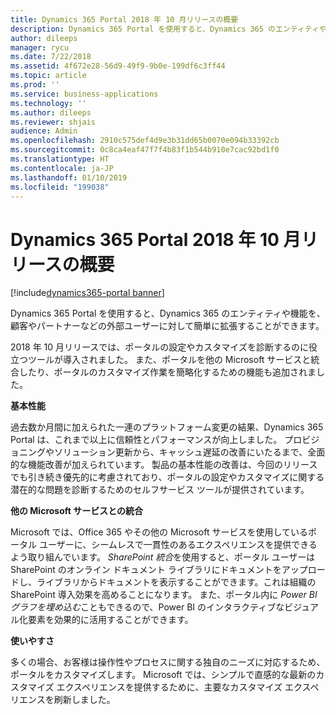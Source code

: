 ```yaml
---
title: Dynamics 365 Portal 2018 年 10 月リリースの概要
description: Dynamics 365 Portal を使用すると、Dynamics 365 のエンティティや機能を、顧客やパートナーなどの外部ユーザーに対して簡単に拡張することができます。
author: dileeps
manager: rycu
ms.date: 7/22/2018
ms.assetid: 4f672e28-56d9-49f9-9b0e-199df6c3ff44
ms.topic: article
ms.prod: ''
ms.service: business-applications
ms.technology: ''
ms.author: dileeps
ms.reviewer: shjais
audience: Admin
ms.openlocfilehash: 2910c575def4d9e3b31dd65b0070e094b33392cb
ms.sourcegitcommit: 0c8ca4eaf47f7f4b83f1b544b910e7cac92bd1f0
ms.translationtype: HT
ms.contentlocale: ja-JP
ms.lasthandoff: 01/10/2019
ms.locfileid: "199038"
---
```

#  <a name="overview-of-dynamics-365-portal-october-18-release"></a>Dynamics 365 Portal 2018 年 10 月リリースの概要

[!include[dynamics365-portal banner](../../includes/dynamics365-portal.md)]



Dynamics 365 Portal を使用すると、Dynamics 365 のエンティティや機能を、顧客やパートナーなどの外部ユーザーに対して簡単に拡張することができます。 

2018 年 10 月リリースでは、ポータルの設定やカスタマイズを診断するのに役立つツールが導入されました。 また、ポータルを他の Microsoft サービスと統合したり、ポータルのカスタマイズ作業を簡略化するための機能も追加されました。

**基本性能**

過去数か月間に加えられた一連のプラットフォーム変更の結果、Dynamics 365 Portal は、これまで以上に信頼性とパフォーマンスが向上しました。 プロビジョニングやソリューション更新から、キャッシュ遅延の改善にいたるまで、全面的な機能改善が加えられています。 製品の基本性能の改善は、今回のリリースでも引き続き優先的に考慮されており、ポータルの設定やカスタマイズに関する潜在的な問題を診断するためのセルフサービス ツールが提供されています。

**他の Microsoft サービスとの統合**

Microsoft では、Office 365 やその他の Microsoft サービスを使用しているポータル ユーザーに、シームレスで一貫性のあるエクスペリエンスを提供できるよう取り組んでいます。  *SharePoint 統合*を使用すると、ポータル ユーザーは SharePoint のオンライン ドキュメント ライブラリにドキュメントをアップロードし、ライブラリからドキュメントを表示することができます。これは組織の SharePoint 導入効果を高めることになります。 また、ポータル内に *Power BI グラフを埋め込む*こともできるので、Power BI のインタラクティブなビジュアル化要素を効果的に活用することができます。

**使いやすさ**

多くの場合、お客様は操作性やプロセスに関する独自のニーズに対応するため、ポータルをカスタマイズします。 Microsoft では、シンプルで直感的な最新のカスタマイズ エクスペリエンスを提供するために、主要なカスタマイズ エクスペリエンスを刷新しました。

